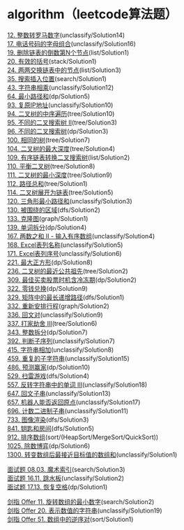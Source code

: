 # algorithm（leetcode算法题）

[12. 整数转罗马数字](https://leetcode-cn.com/problems/integer-to-roman)(unclassify/Solution14)  
[17. 电话号码的字母组合](https://leetcode-cn.com/problems/letter-combinations-of-a-phone-number)(unclassify/Solution16)  
[19. 删除链表的倒数第N个节点](https://leetcode-cn.com/problems/remove-nth-node-from-end-of-list)(list/Solution1)  
[20. 有效的括号](https://leetcode-cn.com/problems/valid-parentheses)(stack/Solution1)  
[24. 两两交换链表中的节点](https://leetcode-cn.com/problems/swap-nodes-in-pairs)(list/Solution3)  
[35. 搜索插入位置](https://leetcode-cn.com/problems/search-insert-position)(search/Solution1)  
[43. 字符串相乘](https://leetcode-cn.com/problems/multiply-strings)(unclassify/Solution12)  
[64. 最小路径和](https://leetcode-cn.com/problems/minimum-path-sum)(dp/Solution5)  
[93. 复原IP地址](https://leetcode-cn.com/problems/restore-ip-addresses)(unclassify/Solution10)  
[94. 二叉树的中序遍历](https://leetcode-cn.com/problems/binary-tree-inorder-traversal)(tree/Solution10)  
[95. 不同的二叉搜索树 II](https://leetcode-cn.com/problems/unique-binary-search-trees-ii)(tree/Solution3)  
[96. 不同的二叉搜索树](https://leetcode-cn.com/problems/unique-binary-search-trees)(dp/Solution3)  
[100. 相同的树](https://leetcode-cn.com/problems/same-tree)(tree/Solution7)  
[104. 二叉树的最大深度](https://leetcode-cn.com/problems/maximum-depth-of-binary-tree)(tree/Solution4)  
[109. 有序链表转换二叉搜索树](https://leetcode-cn.com/problems/convert-sorted-list-to-binary-search-tree)(list/Solution2)  
[110. 平衡二叉树](https://leetcode-cn.com/problems/balanced-binary-tree)(tree/Solution8)  
[111. 二叉树的最小深度](https://leetcode-cn.com/problems/minimum-depth-of-binary-tree)(tree/Solution9)  
[112. 路径总和](https://leetcode-cn.com/problems/path-sum/submissions)(tree/Solution1)  
[114. 二叉树展开为链表](https://leetcode-cn.com/problems/flatten-binary-tree-to-linked-list)(tree/Solution5)  
[120. 三角形最小路径和](https://leetcode-cn.com/problems/triangle)(unclassify/Solution3)  
[130. 被围绕的区域](https://leetcode-cn.com/problems/surrounded-regions)(dfs/Solution2)  
[133. 克隆图](https://leetcode-cn.com/problems/clone-graph)(graph/Solution1)  
[139. 单词拆分](https://leetcode-cn.com/problems/word-break)(dp/Solution4)  
[167. 两数之和 II - 输入有序数组](https://leetcode-cn.com/problems/two-sum-ii-input-array-is-sorted)(unclassify/Solution4)  
[168. Excel表列名称](https://leetcode-cn.com/problems/excel-sheet-column-title)(unclassify/Solution5)  
[171. Excel表列序号](https://leetcode-cn.com/problems/excel-sheet-column-number)(unclassify/Solution6)  
[221. 最大正方形](https://leetcode-cn.com/problems/maximal-square)(dp/Solution8)  
[236. 二叉树的最近公共祖先](https://leetcode-cn.com/problems/lowest-common-ancestor-of-a-binary-tree)(tree/Solution2)  
[309. 最佳买卖股票时机含冷冻期](https://leetcode-cn.com/problems/best-time-to-buy-and-sell-stock-with-cooldown)(dp/Solution2)  
[322. 零钱兑换](https://leetcode-cn.com/problems/coin-change)(dp/Solution9)  
[329. 矩阵中的最长递增路径](https://leetcode-cn.com/problems/longest-increasing-path-in-a-matrix)(dfs/Solution1)  
[332. 重新安排行程](https://leetcode-cn.com/problems/reconstruct-itinerary)(graph/Solution2)  
[336. 回文对](https://leetcode-cn.com/problems/palindrome-pairs)(unclassify/Solution9)  
[337. 打家劫舍 III](https://leetcode-cn.com/problems/house-robber-iii)(tree/Solution6)  
[343. 整数拆分](https://leetcode-cn.com/problems/integer-break)(dp/Solution7)  
[392. 判断子序列](https://leetcode-cn.com/problems/is-subsequence)(unclassify/Solution7)  
[415. 字符串相加](https://leetcode-cn.com/problems/add-strings)(unclassify/Solution8)  
[459. 重复的子字符串](https://leetcode-cn.com/problems/repeated-substring-pattern)(unclassify/Solution15)  
[486. 预测赢家](https://leetcode-cn.com/problems/repeated-substring-pattern)(dp/Solution10)  
[529. 扫雷游戏](https://leetcode-cn.com/problems/minesweeper)(dfs/Solution4)  
[557. 反转字符串中的单词 III](https://leetcode-cn.com/problems/reverse-words-in-a-string-iii)(unclassify/Solution18)  
[647. 回文子串](https://leetcode-cn.com/problems/palindromic-substrings)(unclassify/Solution13)  
[657. 机器人能否返回原点](https://leetcode-cn.com/problems/robot-return-to-origin)(unclassify/Solution17)  
[696. 计数二进制子串](https://leetcode-cn.com/problems/count-binary-substrings)(unclassify/Solution11)  
[733. 图像渲染](https://leetcode-cn.com/problems/flood-fill)(dfs/Solution3)  
[841. 钥匙和房间](https://leetcode-cn.com/problems/flood-fill)(dfs/Solution5)  
[912. 排序数组](https://leetcode-cn.com/problems/sort-an-array)(sort/(HeapSort/MergeSort/QuickSort))  
[1025. 除数博弈](https://leetcode-cn.com/problems/divisor-game)(dp/Solution6)  
[1300. 转变数组后最接近目标值的数组和](https://leetcode-cn.com/problems/sum-of-mutated-array-closest-to-target)(unclassify/Solution1)  

[面试题 08.03. 魔术索引](https://leetcode-cn.com/problems/magic-index-lcci)(search/Solution3)  
[面试题 16.11. 跳水板](https://leetcode-cn.com/problems/diving-board-lcci)(unclassify/Solution2)  
[面试题 17.13. 恢复空格](https://leetcode-cn.com/problems/re-space-lcci)(dp/Solution1)  

[剑指 Offer 11. 旋转数组的最小数字](https://leetcode-cn.com/problems/xuan-zhuan-shu-zu-de-zui-xiao-shu-zi-lcof)(search/Solution2)  
[剑指 Offer 20. 表示数值的字符串](https://leetcode-cn.com/problems/biao-shi-shu-zhi-de-zi-fu-chuan-lcof)(unclassify/Solution19)  
[剑指 Offer 51. 数组中的逆序对](https://leetcode-cn.com/problems/shu-zu-zhong-de-ni-xu-dui-lcof)(sort/Solution1)  

